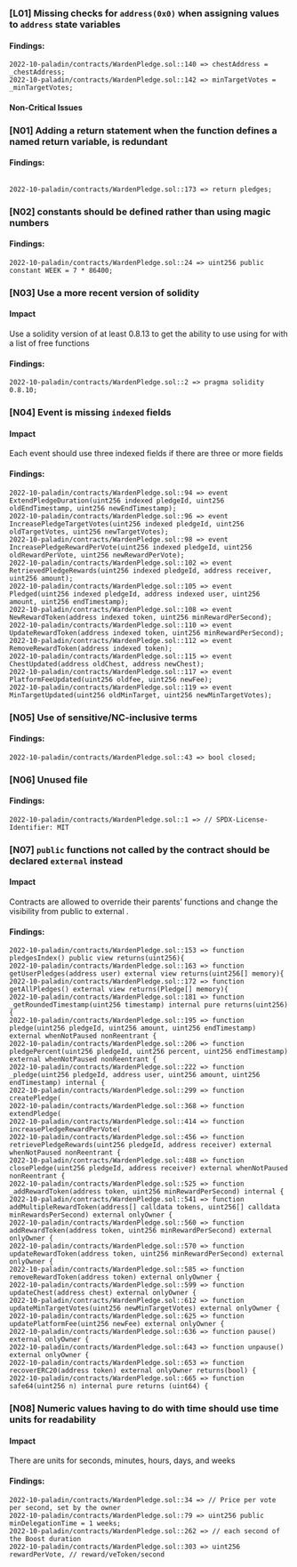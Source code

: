 

### [L01] Missing checks for `address(0x0)` when assigning values to `address` state variables


#### Findings:
```
2022-10-paladin/contracts/WardenPledge.sol::140 => chestAddress = _chestAddress;
2022-10-paladin/contracts/WardenPledge.sol::142 => minTargetVotes = _minTargetVotes;
```


#### Non-Critical Issues



### [N01] Adding a return statement when the function defines a named return variable, is redundant


#### Findings:
```

2022-10-paladin/contracts/WardenPledge.sol::173 => return pledges;
```



### [N02] constants should be defined rather than using magic numbers


#### Findings:
```
2022-10-paladin/contracts/WardenPledge.sol::24 => uint256 public constant WEEK = 7 * 86400;
```


### [N03] Use a more recent version of solidity

#### Impact
Use a solidity version of at least 0.8.13 to get the ability to use using for with a list of free functions
#### Findings:
```
2022-10-paladin/contracts/WardenPledge.sol::2 => pragma solidity 0.8.10;
```



### [N04] Event is missing `indexed` fields

#### Impact
Each event should use three indexed fields if there are three or more fields
#### Findings:
```
2022-10-paladin/contracts/WardenPledge.sol::94 => event ExtendPledgeDuration(uint256 indexed pledgeId, uint256 oldEndTimestamp, uint256 newEndTimestamp);
2022-10-paladin/contracts/WardenPledge.sol::96 => event IncreasePledgeTargetVotes(uint256 indexed pledgeId, uint256 oldTargetVotes, uint256 newTargetVotes);
2022-10-paladin/contracts/WardenPledge.sol::98 => event IncreasePledgeRewardPerVote(uint256 indexed pledgeId, uint256 oldRewardPerVote, uint256 newRewardPerVote);
2022-10-paladin/contracts/WardenPledge.sol::102 => event RetrievedPledgeRewards(uint256 indexed pledgeId, address receiver, uint256 amount);
2022-10-paladin/contracts/WardenPledge.sol::105 => event Pledged(uint256 indexed pledgeId, address indexed user, uint256 amount, uint256 endTimestamp);
2022-10-paladin/contracts/WardenPledge.sol::108 => event NewRewardToken(address indexed token, uint256 minRewardPerSecond);
2022-10-paladin/contracts/WardenPledge.sol::110 => event UpdateRewardToken(address indexed token, uint256 minRewardPerSecond);
2022-10-paladin/contracts/WardenPledge.sol::112 => event RemoveRewardToken(address indexed token);
2022-10-paladin/contracts/WardenPledge.sol::115 => event ChestUpdated(address oldChest, address newChest);
2022-10-paladin/contracts/WardenPledge.sol::117 => event PlatformFeeUpdated(uint256 oldfee, uint256 newFee);
2022-10-paladin/contracts/WardenPledge.sol::119 => event MinTargetUpdated(uint256 oldMinTarget, uint256 newMinTargetVotes);
```



### [N05] Use of sensitive/NC-inclusive terms


#### Findings:
```
2022-10-paladin/contracts/WardenPledge.sol::43 => bool closed;
```

### [N06] Unused file

#### Findings:
```
2022-10-paladin/contracts/WardenPledge.sol::1 => // SPDX-License-Identifier: MIT
```



### [N07] `public` functions not called by the contract should be declared `external` instead

#### Impact
Contracts are allowed to override their parents’ functions and change the visibility from public to external .
#### Findings:
```
2022-10-paladin/contracts/WardenPledge.sol::153 => function pledgesIndex() public view returns(uint256){
2022-10-paladin/contracts/WardenPledge.sol::163 => function getUserPledges(address user) external view returns(uint256[] memory){
2022-10-paladin/contracts/WardenPledge.sol::172 => function getAllPledges() external view returns(Pledge[] memory){
2022-10-paladin/contracts/WardenPledge.sol::181 => function _getRoundedTimestamp(uint256 timestamp) internal pure returns(uint256) {
2022-10-paladin/contracts/WardenPledge.sol::195 => function pledge(uint256 pledgeId, uint256 amount, uint256 endTimestamp) external whenNotPaused nonReentrant {
2022-10-paladin/contracts/WardenPledge.sol::206 => function pledgePercent(uint256 pledgeId, uint256 percent, uint256 endTimestamp) external whenNotPaused nonReentrant {
2022-10-paladin/contracts/WardenPledge.sol::222 => function _pledge(uint256 pledgeId, address user, uint256 amount, uint256 endTimestamp) internal {
2022-10-paladin/contracts/WardenPledge.sol::299 => function createPledge(
2022-10-paladin/contracts/WardenPledge.sol::368 => function extendPledge(
2022-10-paladin/contracts/WardenPledge.sol::414 => function increasePledgeRewardPerVote(
2022-10-paladin/contracts/WardenPledge.sol::456 => function retrievePledgeRewards(uint256 pledgeId, address receiver) external whenNotPaused nonReentrant {
2022-10-paladin/contracts/WardenPledge.sol::488 => function closePledge(uint256 pledgeId, address receiver) external whenNotPaused nonReentrant {
2022-10-paladin/contracts/WardenPledge.sol::525 => function _addRewardToken(address token, uint256 minRewardPerSecond) internal {
2022-10-paladin/contracts/WardenPledge.sol::541 => function addMultipleRewardToken(address[] calldata tokens, uint256[] calldata minRewardsPerSecond) external onlyOwner {
2022-10-paladin/contracts/WardenPledge.sol::560 => function addRewardToken(address token, uint256 minRewardPerSecond) external onlyOwner {
2022-10-paladin/contracts/WardenPledge.sol::570 => function updateRewardToken(address token, uint256 minRewardPerSecond) external onlyOwner {
2022-10-paladin/contracts/WardenPledge.sol::585 => function removeRewardToken(address token) external onlyOwner {
2022-10-paladin/contracts/WardenPledge.sol::599 => function updateChest(address chest) external onlyOwner {
2022-10-paladin/contracts/WardenPledge.sol::612 => function updateMinTargetVotes(uint256 newMinTargetVotes) external onlyOwner {
2022-10-paladin/contracts/WardenPledge.sol::625 => function updatePlatformFee(uint256 newFee) external onlyOwner {
2022-10-paladin/contracts/WardenPledge.sol::636 => function pause() external onlyOwner {
2022-10-paladin/contracts/WardenPledge.sol::643 => function unpause() external onlyOwner {
2022-10-paladin/contracts/WardenPledge.sol::653 => function recoverERC20(address token) external onlyOwner returns(bool) {
2022-10-paladin/contracts/WardenPledge.sol::665 => function safe64(uint256 n) internal pure returns (uint64) {
```



### [N08] Numeric values having to do with time should use time units for readability

#### Impact
There are units for seconds, minutes, hours, days, and weeks
#### Findings:
```
2022-10-paladin/contracts/WardenPledge.sol::34 => // Price per vote per second, set by the owner
2022-10-paladin/contracts/WardenPledge.sol::79 => uint256 public minDelegationTime = 1 weeks;
2022-10-paladin/contracts/WardenPledge.sol::262 => // each second of the Boost duration
2022-10-paladin/contracts/WardenPledge.sol::303 => uint256 rewardPerVote, // reward/veToken/second
```

